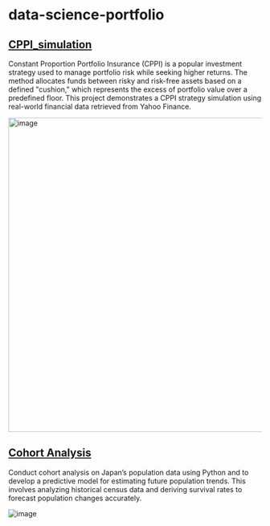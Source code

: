# data-science-portfolio


## [CPPI_simulation](https://github.com/shuseiyokoi/data-science-portfolio/tree/main/CPPI_simulation)
Constant Proportion Portfolio Insurance (CPPI) is a popular investment strategy used to manage portfolio risk while seeking higher returns. The method allocates funds between risky and risk-free assets based on a defined "cushion," which represents the excess of portfolio value over a predefined floor. This project demonstrates a CPPI strategy simulation using real-world financial data retrieved from Yahoo Finance.

<img width="625" alt="image" src="https://github.com/user-attachments/assets/0fb779ab-be41-4194-91a4-08763feafe9a">


## [Cohort Analysis](https://github.com/shuseiyokoi/data-science-portfolio/blob/main/cohort-analysis)
Conduct cohort analysis on Japan’s population data using Python and to develop a predictive model for estimating future population trends. This involves analyzing historical census data and deriving survival rates to forecast population changes accurately.

![image](https://github.com/user-attachments/assets/8bed1c89-3afe-4785-acbf-21a257f24927)
